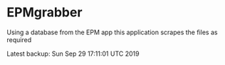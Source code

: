 # EPMgrabber
Using a database from the EPM app this application scrapes the files as required


Latest backup: Sun Sep 29 17:11:01 UTC 2019
